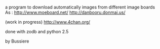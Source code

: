 a program to download automatically images from different image boards
As :
http://www.moeboard.net/
http://danbooru.donmai.us/


(work in progress)
http://www.4chan.org/

done with zodb and python 2.5


by Bussiere